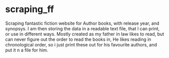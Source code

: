 # scraping_ff
Scraping fantastic fiction website for Author books, with release year, and synopsys.
I am then storing the data in a readable text file, that I can print, or use in different ways. 
Mostly created as my father in law likes to read, but can never figure out the order to read the books in, He likes reading in chronological order, so i just print these out for his favourite authors, and put it n a file for him. 
